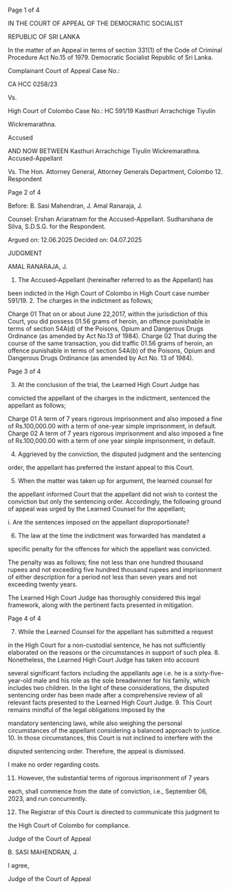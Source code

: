 Page 1 of 4

IN THE COURT OF APPEAL OF THE DEMOCRATIC SOCIALIST

REPUBLIC OF SRI LANKA

In the matter of an Appeal in terms of section 331(1) of the Code of Criminal Procedure Act No.15 of 1979. Democratic Socialist Republic of Sri Lanka.

Complainant Court of Appeal Case No.:

CA HCC 0258/23

Vs.

High Court of Colombo Case No.: HC 591/19 Kasthuri Arrachchige Tiyulin

Wickremarathna.

Accused

AND NOW BETWEEN Kasthuri Arrachchige Tiyulin Wickremarathna. Accused-Appellant

Vs. The Hon. Attorney General, Attorney Generals Department, Colombo 12. Respondent

Page 2 of 4

Before: B. Sasi Mahendran, J. Amal Ranaraja, J.

Counsel: Ershan Ariaratnam for the Accused-Appellant. Sudharshana de Silva, S.D.S.G. for the Respondent.

Argued on: 12.06.2025 Decided on: 04.07.2025

JUDGMENT

AMAL RANARAJA, J.

1. The Accused-Appellant (hereinafter referred to as the Appellant) has

been indicted in the High Court of Colombo in High Court case number 591/19. 2. The charges in the indictment as follows;

Charge 01 That on or about June 22,2017, within the jurisdiction of this Court, you did possess 01.56 grams of heroin, an offence punishable in terms of section 54A(d) of the Poisons, Opium and Dangerous Drugs Ordinance (as amended by Act No.13 of 1984). Charge 02 That during the course of the same transaction, you did traffic 01.56 grams of heroin, an offence punishable in terms of section 54A(b) of the Poisons, Opium and Dangerous Drugs Ordinance (as amended by Act No. 13 of 1984).

Page 3 of 4

3. At the conclusion of the trial, the Learned High Court Judge has

convicted the appellant of the charges in the indictment, sentenced the appellant as follows;

Charge 01 A term of 7 years rigorous imprisonment and also imposed a fine of Rs.100,000.00 with a term of one-year simple imprisonment, in default. Charge 02 A term of 7 years rigorous imprisonment and also imposed a fine of Rs.100,000.00 with a term of one year simple imprisonment, in default.

4. Aggrieved by the conviction, the disputed judgment and the sentencing

order, the appellant has preferred the instant appeal to this Court.

5. When the matter was taken up for argument, the learned counsel for

the appellant informed Court that the appellant did not wish to contest the conviction but only the sentencing order. Accordingly, the following ground of appeal was urged by the Learned Counsel for the appellant;

i. Are the sentences imposed on the appellant disproportionate?

6. The law at the time the indictment was forwarded has mandated a

specific penalty for the offences for which the appellant was convicted.

The penalty was as follows; fine not less than one hundred thousand rupees and not exceeding five hundred thousand rupees and imprisonment of either description for a period not less than seven years and not exceeding twenty years.

The Learned High Court Judge has thoroughly considered this legal framework, along with the pertinent facts presented in mitigation.

Page 4 of 4

7. While the Learned Counsel for the appellant has submitted a request

in the High Court for a non-custodial sentence, he has not sufficiently elaborated on the reasons or the circumstances in support of such plea. 8. Nonetheless, the Learned High Court Judge has taken into account

several significant factors including the appellants age i.e. he is a sixty-five-year-old male and his role as the sole breadwinner for his family, which includes two children. In the light of these considerations, the disputed sentencing order has been made after a comprehensive review of all relevant facts presented to the Learned High Court Judge. 9. This Court remains mindful of the legal obligations imposed by the

mandatory sentencing laws, while also weighing the personal circumstances of the appellant considering a balanced approach to justice. 10. In those circumstances, this Court is not inclined to interfere with the

disputed sentencing order. Therefore, the appeal is dismissed.

I make no order regarding costs.

11. However, the substantial terms of rigorous imprisonment of 7 years

each, shall commence from the date of conviction, i.e., September 06, 2023, and run concurrently.

12. The Registrar of this Court is directed to communicate this judgment to

the High Court of Colombo for compliance.

Judge of the Court of Appeal

B. SASI MAHENDRAN, J.

I agree,

Judge of the Court of Appeal